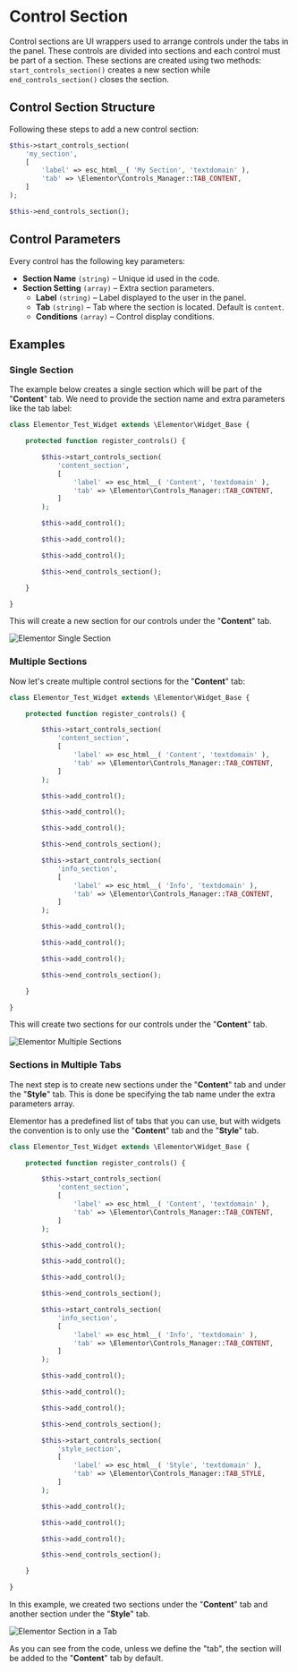# Control Section

<Badge type="tip" vertical="top" text="Elementor Core" /> <Badge type="warning" vertical="top" text="Basic" />

Control sections are UI wrappers used to arrange controls under the tabs in the panel. These controls are divided into sections and each control must be part of a section. These sections are created using two methods: `start_controls_section()` creates a new section while `end_controls_section()` closes the section.

## Control Section Structure

Following these steps to add a new control section:

```php
$this->start_controls_section(
	'my_section',
	[
		'label' => esc_html__( 'My Section', 'textdomain' ),
		'tab' => \Elementor\Controls_Manager::TAB_CONTENT,
	]
);

$this->end_controls_section();
```

## Control Parameters

Every control has the following key parameters:

* **Section Name** `(string)` – Unique id used in the code.
* **Section Setting** `(array)` – Extra section parameters.
  * **Label** `(string)` – Label displayed to the user in the panel.
  * **Tab** `(string)` – Tab where the section is located. Default is `content`.
  * **Conditions** `(array)` – Control display conditions.

## Examples

### Single Section

The example below creates a single section which will be part of the "**Content**" tab. We need to provide the section name and extra parameters like the tab label:

```php {5-11,19}
class Elementor_Test_Widget extends \Elementor\Widget_Base {

	protected function register_controls() {

		$this->start_controls_section(
			'content_section',
			[
				'label' => esc_html__( 'Content', 'textdomain' ),
				'tab' => \Elementor\Controls_Manager::TAB_CONTENT,
			]
		);

		$this->add_control();

		$this->add_control();

		$this->add_control();

		$this->end_controls_section();

	}

}
```

This will create a new section for our controls under the "**Content**" tab.

<img :src="$withBase('/assets/img/elementor-single-section.png')" alt="Elementor Single Section">

### Multiple Sections

Now let's create multiple control sections for the "**Content**" tab:

```php {5-11,19,21-27,35}
class Elementor_Test_Widget extends \Elementor\Widget_Base {

	protected function register_controls() {

		$this->start_controls_section(
			'content_section',
			[
				'label' => esc_html__( 'Content', 'textdomain' ),
				'tab' => \Elementor\Controls_Manager::TAB_CONTENT,
			]
		);

		$this->add_control();

		$this->add_control();

		$this->add_control();

		$this->end_controls_section();

		$this->start_controls_section(
			'info_section',
			[
				'label' => esc_html__( 'Info', 'textdomain' ),
				'tab' => \Elementor\Controls_Manager::TAB_CONTENT,
			]
		);

		$this->add_control();

		$this->add_control();

		$this->add_control();

		$this->end_controls_section();

	}

}
```

This will create two sections for our controls under the "**Content**" tab.

<img :src="$withBase('/assets/img/elementor-multiple-sections.png')" alt="Elementor Multiple Sections">

### Sections in Multiple Tabs

The next step is to create new sections under the "**Content**" tab and under the "**Style**" tab. This is done be specifying the tab name under the extra parameters array.

Elementor has a predefined list of tabs that you can use, but with widgets the convention is to only use the "**Content**" tab and the "**Style**" tab.

```php {5-11,19,21-27,35,37-43,51}
class Elementor_Test_Widget extends \Elementor\Widget_Base {

	protected function register_controls() {

		$this->start_controls_section(
			'content_section',
			[
				'label' => esc_html__( 'Content', 'textdomain' ),
				'tab' => \Elementor\Controls_Manager::TAB_CONTENT,
			]
		);

		$this->add_control();

		$this->add_control();

		$this->add_control();

		$this->end_controls_section();

		$this->start_controls_section(
			'info_section',
			[
				'label' => esc_html__( 'Info', 'textdomain' ),
				'tab' => \Elementor\Controls_Manager::TAB_CONTENT,
			]
		);

		$this->add_control();

		$this->add_control();

		$this->add_control();

		$this->end_controls_section();

		$this->start_controls_section(
			'style_section',
			[
				'label' => esc_html__( 'Style', 'textdomain' ),
				'tab' => \Elementor\Controls_Manager::TAB_STYLE,
			]
		);

		$this->add_control();

		$this->add_control();

		$this->add_control();

		$this->end_controls_section();

	}

}
```

In this example, we created two sections under the "**Content**" tab and another section under the "**Style**" tab.

<img :src="$withBase('/assets/img/elementor-section-in-a-tab.png')" alt="Elementor Section in a Tab">

As you can see from the code, unless we define the "tab", the section will be added to the "**Content**" tab by default.
